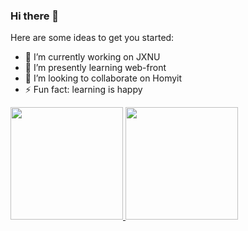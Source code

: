 ### Hi there 👋

Here are some ideas to get you started:

- 🔭 I’m currently working on JXNU
- 🌱 I’m presently learning web-front
- 👯 I’m looking to collaborate on Homyit
- ⚡ Fun fact: learning is happy

<a href="https://github.com/Indomite">
  <img height="180em" src="https://github-readme-stats.vercel.app/api?username=Indomite" />
  <img height="180em" src="https://github-readme-stats.vercel.app/api/top-langs/?username=Indomite" />
</a>
